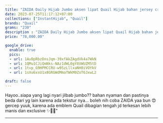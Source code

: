 ```yaml
---
title: "ZAIDA Daily Hijab Jumbo aksen lipat Quail Hijab bahan jersey crincle"
date: 2023-07-25T11:17:12+07:00
collections: ["InstantHijab", "Quail"]
brands: "Quail"
grams: "230"
description : "ZAIDA Daily Hijab Jumbo aksen lipat Quail Hijab bahan jersey crincle"
price: "78,000.00"

google_drive:
  enable: true
  pics:
  - url: 1AvDpRbzDnsJqm-39xfAkZAgdVk4a7WkN
  - url: 1QMu1CJiQmNks-NAz1dWL0gY8VWUZM5tD
  - url: 1tvp_G9HPMCCRU-w95zLllxaNH0iVOYkV
  - url: 1sXu6xsU1x8GRGWdMmaTWkM0ZoT6JxwL2

draft: false
---
```


Hayoo..siapa yang lagi nyari jilbab jumbo?? bahan nyaman dan pastinya beda dari yg lain karena ada tekstur nya... boleh nih coba ZAIDA yaa bun 😍 gercep yuuk, karena ada emblem Quail dibagian tengah jd terkesan lebih manis dan exclusive ✨👌🏻"

---    
 
